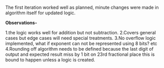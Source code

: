 The first iteration worked well as planned, minute changes were made in algorithm itself for updated logic.

**Observations-**


1.the logic works well for addition but not subtraction.
2.Covers general cases but edge cases will need special treatments.
3.No overflow logic implemented, what if exponent can not be represented using 8 bits? etc
4.Rounding off algorithm needs to be defined because the last digit of output and expected result miss by 1 bit on 23rd fractional place this is bound to happen unless a logic is created.

